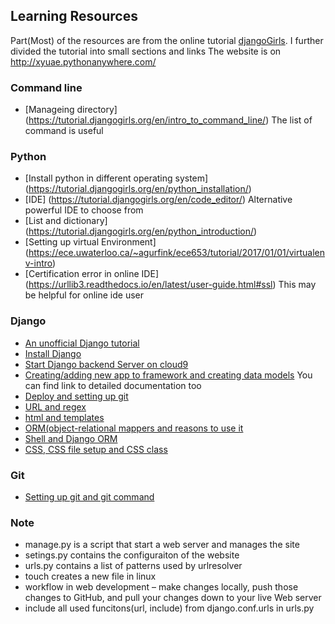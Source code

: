 ## Learning Resources
Part(Most) of the resources are from the online tutorial [djangoGirls](https://tutorial.djangogirls.org/en/). I further divided the tutorial into small sections and links
The website is on http://xyuae.pythonanywhere.com/
### Command line 
* [Manageing directory] (https://tutorial.djangogirls.org/en/intro_to_command_line/) The list of command is useful

### Python
* [Install python in different operating system] (https://tutorial.djangogirls.org/en/python_installation/)
* [IDE] (https://tutorial.djangogirls.org/en/code_editor/) Alternative powerful IDE to choose from
* [List and dictionary] (https://tutorial.djangogirls.org/en/python_introduction/)
* [Setting up virtual Environment] (https://ece.uwaterloo.ca/~agurfink/ece653/tutorial/2017/01/01/virtualenv-intro)
* [Certification error in online IDE] (https://urllib3.readthedocs.io/en/latest/user-guide.html#ssl) This may be helpful for online ide user



### Django
* [An unofficial Django tutorial](https://tutorial.djangogirls.org/)
* [Install Django](https://tutorial.djangogirls.org/en/django_installation/)
* [Start Django backend Server on cloud9](https://tutorial.djangogirls.org/en/django_start_project/)
* [Creating/adding new app to framework and creating data models](https://tutorial.djangogirls.org/en/django_models/) You can find link to detailed documentation too
* [Deploy and setting up git](https://tutorial.djangogirls.org/en/deploy/)
* [URL and regex](https://tutorial.djangogirls.org/en/django_urls/)
* [html and templates](https://tutorial.djangogirls.org/en/html/)
* [ORM(object-relational mappers and reasons to use it](https://www.fullstackpython.com/object-relational-mappers-orms.html)
* [Shell and Django ORM](https://tutorial.djangogirls.org/en/django_orm/)
* [CSS, CSS file setup and CSS class](https://tutorial.djangogirls.org/en/css/)

### Git
* [Setting up git and git command](https://tutorial.djangogirls.org/en/deploy/)



### Note
* manage.py is a script that start a web server and manages the site
* setings.py contains the configuraiton of the website
* urls.py contains a list of patterns used by urlresolver
* touch creates a new file in linux
* workflow in web development – make changes locally, push those changes to GitHub, and pull your changes down to your live Web server
* include all used funcitons(url, include) from django.conf.urls in urls.py 